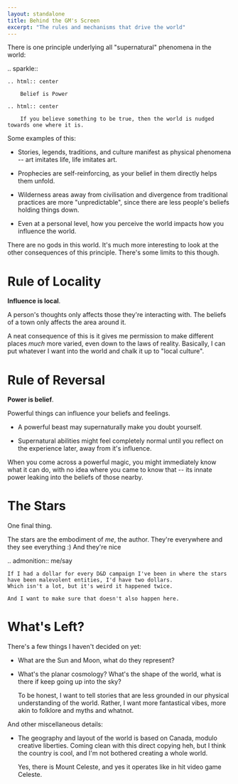 ```yaml
---
layout: standalone
title: Behind the GM's Screen
excerpt: "The rules and mechanisms that drive the world"
---
```


There is one principle underlying all "supernatural" phenomena in the world:

.. sparkle::

	.. html:: center

		Belief is Power

	.. html:: center

		If you believe something to be true, then the world is nudged towards one where it is.

Some examples of this:

- Stories, legends, traditions, and culture manifest as physical phenomena -- art imitates life, life imitates art.

- Prophecies are self-reinforcing, as your belief in them directly helps them unfold.

- Wilderness areas away from civilisation and divergence from traditional practices are more "unpredictable", since there are less people's beliefs holding things down.

- Even at a personal level, how you perceive the world impacts how you influence the world.

There are no gods in this world.
It's much more interesting to look at the other consequences of this principle.
There's some limits to this though.

# Rule of Locality

**Influence is local**.

A person's thoughts only affects those they're interacting with.
The beliefs of a town only affects the area around it.

A neat consequence of this is it gives me permission to make different places _much_ more varied, even down to the laws of reality.
Basically, I can put whatever I want into the world and chalk it up to "local culture".

# Rule of Reversal

**Power is belief**.

Powerful things can influence your beliefs and feelings.

- A powerful beast may supernaturally make you doubt yourself.

- Supernatural abilities might feel completely normal until you reflect on the experience later, away from it's influence.

When you come across a powerful magic, you might immediately know what it can do, with no idea where you came to know that -- its innate power leaking into the beliefs of those nearby.

# The Stars

One final thing.

The stars are the embodiment of _me_, the author.
They're everywhere and they see everything :)
And they're nice

.. admonition:: me/say

	If I had a dollar for every D&D campaign I've been in where the stars have been malevolent entities, I'd have two dollars.
	Which isn't a lot, but it's weird it happened twice.

	And I want to make sure that doesn't also happen here.

# What's Left?

There's a few things I haven't decided on yet:

- What are the Sun and Moon, what do they represent?

- What's the planar cosmology?
	What's the shape of the world, what is there if keep going up into the sky?

	To be honest, I want to tell stories that are less grounded in our physical understanding of the world.
	Rather, I want more fantastical vibes, more akin to folklore and myths and whatnot.

And other miscellaneous details:

- The geography and layout of the world is based on Canada, modulo creative liberties.
	Coming clean with this direct copying heh, but I think the country is cool, and I'm not bothered creating a whole world.

	Yes, there is Mount Celeste, and yes it operates like in hit video game Celeste.
